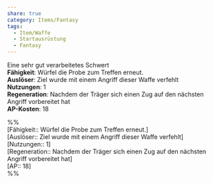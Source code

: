 ```yaml
---
share: true
category: Items/Fantasy
tags:
  - Item/Waffe
  - Startausrüstung
  - Fantasy
---
```

  
Eine sehr gut verarbeitetes Schwert  
**Fähigkeit**: Würfel die Probe zum Treffen erneut.  
**Auslöser**: Ziel wurde mit einem Angriff dieser Waffe verfehlt  
**Nutzungen**:  1  
**Regeneration**: Nachdem der Träger sich einen Zug auf den nächsten Angriff vorbereitet hat  
**AP-Kosten**: 18  
  
%%  
[Fähigkeit:: Würfel die Probe zum Treffen erneut.]  
[Auslöser:: Ziel wurde mit einem Angriff dieser Waffe verfehlt]  
[Nutzungen:: 1]  
[Regeneration:: Nachdem der Träger sich einen Zug auf den nächsten Angriff vorbereitet hat]  
[AP:: 18]  
%%